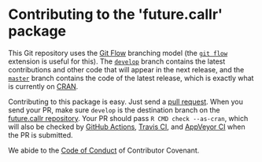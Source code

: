 
# Contributing to the 'future.callr' package

This Git repository uses the [Git Flow](https://nvie.com/posts/a-successful-git-branching-model/) branching model (the [`git flow`](https://github.com/petervanderdoes/gitflow-avh) extension is useful for this).  The [`develop`](https://github.com/HenrikBengtsson/future.callr/tree/develop) branch contains the latest contributions and other code that will appear in the next release, and the [`master`](https://github.com/HenrikBengtsson/future.callr) branch contains the code of the latest release, which is exactly what is currently on [CRAN](https://cran.r-project.org/package=future.callr).

Contributing to this package is easy.  Just send a [pull request](https://help.github.com/articles/using-pull-requests/).  When you send your PR, make sure `develop` is the destination branch on the [future.callr repository](https://github.com/HenrikBengtsson/future.callr).  Your PR should pass `R CMD check --as-cran`, which will also be checked by  <a href="https://github.com/HenrikBengtsson/future.callr/actions?query=workflow%3AR-CMD-check">GitHub Actions</a>, <a href="https://travis-ci.org/HenrikBengtsson/future.callr">Travis CI</a>, and <a href="https://ci.appveyor.com/project/HenrikBengtsson/future-callr">AppVeyor CI</a> when the PR is submitted.

We abide to the [Code of Conduct](https://www.contributor-covenant.org/version/2/0/code_of_conduct/) of Contributor Covenant.
